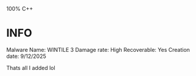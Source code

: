 100% C++
 # INFO
Malware Name: WINTILE 3
Damage rate: High
Recoverable: Yes
Creation date: 9/12/2025 

Thats all I added lol
